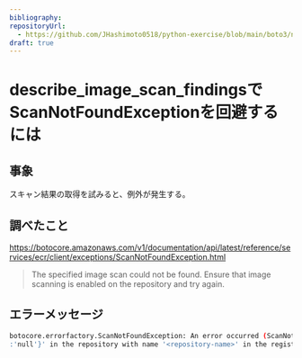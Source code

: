 ```yaml
---
bibliography: 
repositoryUrl:
  - https://github.com/JHashimoto0518/python-exercise/blob/main/boto3/nexttoken-sample.py
draft: true
---
```


# describe_image_scan_findingsでScanNotFoundExceptionを回避するには

## 事象

スキャン結果の取得を試みると、例外が発生する。

## 調べたこと

https://botocore.amazonaws.com/v1/documentation/api/latest/reference/services/ecr/client/exceptions/ScanNotFoundException.html

> The specified image scan could not be found. Ensure that image scanning is enabled on the repository and try again.

## エラーメッセージ

```bash
botocore.errorfactory.ScanNotFoundException: An error occurred (ScanNotFoundException) when calling the DescribeImageScanFindings operation: Image scan does not exist for the image with '{imageDigest:'...', imageTag
:'null'}' in the repository with name '<repository-name>' in the registry with id '<registry-name>'
```
